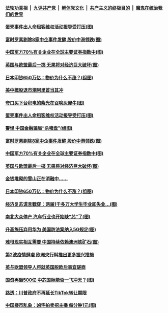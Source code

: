 

####  [法轮功真相](../../../../basic/blob/master/README.md?t=12082031) &nbsp;|&nbsp; [九评共产党](../../../../9ping.md/blob/master/README.md?t=12082031) &nbsp;|&nbsp; [解体党文化](../../../../jtdwh.md/blob/master/README.md?t=12082031)  &nbsp;|&nbsp; [共产主义的终极目的](../../../../gczydzjmd.md/blob/master/README.md?t=12082031) &nbsp;|&nbsp; [魔鬼在统治我们的世界](../../../../mgztzwmdsj.md/blob/master/README.md?t=12082031) 

#### [蛋壳事件出人命租客维权活动报导受打压(图)](../pages/p5/955055.md?t=12082031) 


#### [富时罗素剔除8家中企事件发酵 股价中港领跌(图)](../pages/p5/954984.md?t=12082031) 

#### [中国军方70%有关企业在全球主要证券指数中(图)](../pages/p5/955008.md?t=12082031) 

#### [英国与欧盟最后一掷 无果将对经济巨大破坏(图)](../pages/p5/955005.md?t=12082031) 

#### [日本印钞650万亿：物价为什么不涨？(组图)](../pages/p5/954946.md?t=12082031) 

#### [美中概股退市潮阿里首当其冲](../pages/p5/955072.md?t=12082031) 

#### [夸口买下台积电的紫光在召唤灰犀牛(图)](../pages/p5/955065.md?t=12082031) 

#### [蛋壳事件出人命租客维权活动报导受打压(图)](../pages/p5/955055.md?t=12082031) 


#### [警惕 中国金融骗局“杀猪盘”(组图)](../pages/p5/955014.md?t=12082031) 

#### [富时罗素剔除8家中企事件发酵 股价中港领跌(图)](../pages/p5/954984.md?t=12082031) 

#### [中国军方70%有关企业在全球主要证券指数中(图)](../pages/p5/955008.md?t=12082031) 

#### [英国与欧盟最后一掷 无果将对经济巨大破坏(图)](../pages/p5/955005.md?t=12082031) 

#### [金钱堆砌的雪山正在消融中……](../pages/p5/954956.md?t=12082031) 

#### [日本印钞650万亿：物价为什么不涨？(组图)](../pages/p5/954946.md?t=12082031) 

#### [经济复苏谎言戳穿：两届1千多万大学生毕业即失业…(图)](../pages/p5/954951.md?t=12082031) 

#### [南北大众停产&nbsp;汽车行业也开始缺“芯”了(图)](../pages/p5/954930.md?t=12082031) 

#### [升高施压弃用华为 美国防法案纳入5G规定(图)](../pages/p5/954921.md?t=12082031) 

#### [难甩现实相互需要 中国持续依赖澳洲铁矿石(图)](../pages/p5/954917.md?t=12082031) 

#### [第2波疫情肆虐 欧洲央行料推出更多振兴措施](../pages/p5/954916.md?t=12082031) 

#### [英与欧盟领导人将就英国脱欧后事宜磋商](../pages/p5/954915.md?t=12082031) 

#### [国资再砸500亿 中芯国际能否一飞冲天？(图)](../pages/p5/954875.md?t=12082031) 


#### [路透：川普政府不再延长TikTok转让期限](../pages/p5/954841.md?t=12082031) 

#### [中国楼市乱象：凶宅拍卖招主播 每分钟1元(图)](../pages/p5/954834.md?t=12082031) 

